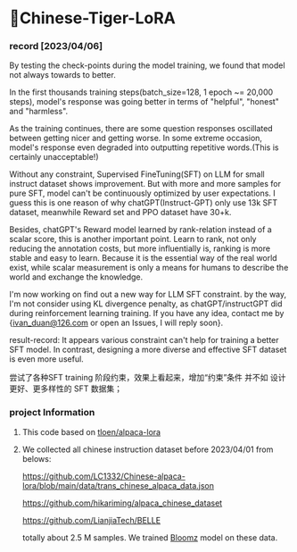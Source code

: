 # 🐅Chinese-Tiger-LoRA
### record [2023/04/06]
By testing the check-points during the model training, we found that model not always towards to better.

In the first thousands training steps(batch_size=128, 1 epoch ~= 20,000 steps), model's response was going better in terms of
"helpful", "honest" and "harmless". 

As the training continues, there are some question responses oscillated between getting nicer and getting worse. 
In some extreme occasion, model's response even degraded into outputting repetitive words.(This is certainly unacceptable!)

Without any constraint, 
Supervised FineTuning(SFT) on LLM for small instruct dataset shows improvement.
But with more and more samples for pure SFT, model can't be continuously optimized by user expectations.
I guess this is one reason of why chatGPT(Instruct-GPT) only use 13k SFT dataset, meanwhile Reward set and PPO dataset have 30+k.

Besides, chatGPT's Reward model learned by rank-relation instead of a scalar score, this is another important point. 
Learn to rank, not only reducing the annotation costs, 
but more influentially is, ranking is more stable and easy to learn. 
Because it is the essential way of the real world exist, 
while scalar measurement is only a means for humans to describe the world and exchange the knowledge.

I'm now working on find out a new way for LLM SFT constraint. 
by the way, I'm not consider using KL divergence penalty, as chatGPT/instructGPT did during reinforcement learning training.
If you have any idea, contact me by {ivan_duan@126.com or open an Issues, I will reply soon}.

result-record:
It appears various constraint can't help for training a better SFT model. In contrast, designing a more diverse and effective SFT dataset is even more useful.

尝试了各种SFT training 阶段约束，效果上看起来，增加“约束”条件 并不如 设计更好、更多样性的 SFT 数据集；

### project Information
1. This code based on [tloen/alpaca-lora](https://github.com/tloen/alpaca-lora)
2. We collected all chinese instruction dataset before 2023/04/01 from belows:

    https://github.com/LC1332/Chinese-alpaca-lora/blob/main/data/trans_chinese_alpaca_data.json
    
    https://github.com/hikariming/alpaca_chinese_dataset
    
    https://github.com/LianjiaTech/BELLE
    
    totally about 2.5 M samples. We trained [Bloomz](https://huggingface.co/bigscience/bloomz-3b) model on these data.
    